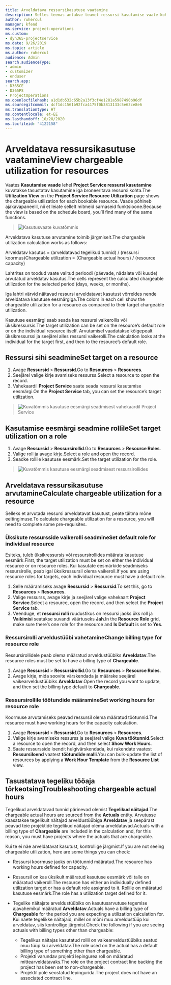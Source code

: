 ```yaml
---
title: Arveldatava ressursikasutuse vaatamine
description: Selles teemas antakse teavet ressursi kasutamise vaate kohta.
author: ruhercul
manager: kfend
ms.service: project-operations
ms.custom:
- dyn365-projectservice
ms.date: 9/26/2019
ms.topic: article
ms.author: ruhercul
audience: Admin
search.audienceType:
- admin
- customizer
- enduser
search.app:
- D365CE
- D365PS
- ProjectOperations
ms.openlocfilehash: a1d1db532c65b2a13f3cf4e1281a5987490b96df
ms.sourcegitcommit: 4cf1dc1561b92fca4175f0b3813133c5e63ce8e6
ms.translationtype: HT
ms.contentlocale: et-EE
ms.lasthandoff: 10/28/2020
ms.locfileid: "4122158"
---
```

# <a name="view-chargeable-utilization-for-resources"></a><span data-ttu-id="cd2e7-103">Arveldatava ressursikasutuse vaatamine</span><span class="sxs-lookup"><span data-stu-id="cd2e7-103">View chargeable utilization for resources</span></span>
 
<span data-ttu-id="cd2e7-104">Vaates **Kasutamise vaade** lehel **Project Service ressursi kasutamine** kuvatakse tasustatav kasutamine iga broneeritava ressursi kohta.</span><span class="sxs-lookup"><span data-stu-id="cd2e7-104">The **Utilization View** on the **Project Service Resource Utilization** page shows the chargeable utilization for each bookable resource.</span></span> <span data-ttu-id="cd2e7-105">Vaade põhineb ajakavapaneelil, nii et leiate sellelt mitmeid sarnaseid funktsioone.</span><span class="sxs-lookup"><span data-stu-id="cd2e7-105">Because the view is based on the schedule board, you’ll find many of the same functions.</span></span>

> ![Kasutusvaate kuvatõmmis](media/FAQ-utilization-1.png)
 

<span data-ttu-id="cd2e7-107">Arveldatava kasutuse arvutamine toimib järgmiselt.</span><span class="sxs-lookup"><span data-stu-id="cd2e7-107">The chargeable utilization calculation works as follows:</span></span>

   <span data-ttu-id="cd2e7-108">Arveldatav kasutus = (arveldatavad tegelikud tunnid) / (ressursi koormus)</span><span class="sxs-lookup"><span data-stu-id="cd2e7-108">Chargeable utilization = (Chargeable actual hours) / (resource capacity)</span></span>

<span data-ttu-id="cd2e7-109">Lahtrites on toodud vaate valitud perioodi (päevade, nädalate või kuude) arvutatud arveldatav kasutus.</span><span class="sxs-lookup"><span data-stu-id="cd2e7-109">The cells represent the calculated chargeable utilization for the selected period (days, weeks, or months).</span></span>

<span data-ttu-id="cd2e7-110">Iga lahtri värvid näitavad ressursi arveldatavat kasutust võrreldes nende arveldatava kasutuse eesmärgiga.</span><span class="sxs-lookup"><span data-stu-id="cd2e7-110">The colors in each cell show the chargeable utilization for a resource as compared to their target chargeable utilization.</span></span> 

<span data-ttu-id="cd2e7-111">Kasutuse eesmärgi saab seada kas ressursi vaikerollis või üksikressursis.</span><span class="sxs-lookup"><span data-stu-id="cd2e7-111">The target utilization can be set on the resource’s default role or on the individual resource itself.</span></span> <span data-ttu-id="cd2e7-112">Arvutamisel vaadatakse kõigepealt üksikressurssi ja seejärel alles ressursi vaikerolli.</span><span class="sxs-lookup"><span data-stu-id="cd2e7-112">The calculation looks at the individual for the target first, and then to the resource’s default role.</span></span>

## <a name="set-target-on-a-resource"></a><span data-ttu-id="cd2e7-113">Ressursi sihi seadmine</span><span class="sxs-lookup"><span data-stu-id="cd2e7-113">Set target on a resource</span></span>

1. <span data-ttu-id="cd2e7-114">Avage **Ressursid** \> **Ressursid**.</span><span class="sxs-lookup"><span data-stu-id="cd2e7-114">Go to **Resources** \> **Resources**.</span></span> 
2. <span data-ttu-id="cd2e7-115">Seejärel valige kirje avamiseks ressurss.</span><span class="sxs-lookup"><span data-stu-id="cd2e7-115">Select a resource to open the record.</span></span> 
3. <span data-ttu-id="cd2e7-116">Vahekaardil **Project Service** saate seada ressursi kasutamise eesmärgi.</span><span class="sxs-lookup"><span data-stu-id="cd2e7-116">On the **Project Service** tab, you can set the resource’s target utilization.</span></span>

> ![Kuvatõmmis kasutuse eesmärgi seadmisest vahekaardil Project Service](media/FAQ-utilization-2.png)
 
## <a name="set-target-utilization-on-a-role"></a><span data-ttu-id="cd2e7-118">Kasutamise eesmärgi seadmine rollile</span><span class="sxs-lookup"><span data-stu-id="cd2e7-118">Set target utilization on a role</span></span>

1. <span data-ttu-id="cd2e7-119">Avage **Ressursid** \> **Ressursirollid**.</span><span class="sxs-lookup"><span data-stu-id="cd2e7-119">Go to **Resources** \> **Resource Roles**.</span></span> 
2. <span data-ttu-id="cd2e7-120">Valige roll ja avage kirje.</span><span class="sxs-lookup"><span data-stu-id="cd2e7-120">Select a role and open the record.</span></span> 
3. <span data-ttu-id="cd2e7-121">Seadke rollile kasutuse eesmärk.</span><span class="sxs-lookup"><span data-stu-id="cd2e7-121">Set the target utilization for the role.</span></span>

> ![Kuvatõmmis kasutuse eesmärgi seadmisest ressursirollides](media/FAQ-utilization-3.png)
 
## <a name="calculate-chargeable-utilization-for-a-resource"></a><span data-ttu-id="cd2e7-123">Arveldatava ressursikasutuse arvutamine</span><span class="sxs-lookup"><span data-stu-id="cd2e7-123">Calculate chargeable utilization for a resource</span></span>

<span data-ttu-id="cd2e7-124">Selleks et arvutada ressursi arveldatavat kasutust, peate täitma mõne eeltingimuse.</span><span class="sxs-lookup"><span data-stu-id="cd2e7-124">To calculate chargeable utilization for a resource, you will need to complete some pre-requisites.</span></span> 

### <a name="set-default-role-for-individual-resource"></a><span data-ttu-id="cd2e7-125">Üksikute ressursside vaikerolli seadmine</span><span class="sxs-lookup"><span data-stu-id="cd2e7-125">Set default role for individual resource</span></span>

<span data-ttu-id="cd2e7-126">Esiteks, tuleb üksikressursis või ressursirollides määrata kasutuse eesmärk.</span><span class="sxs-lookup"><span data-stu-id="cd2e7-126">First, the target utilization must be set on either the individual resource or on resource roles.</span></span> <span data-ttu-id="cd2e7-127">Kui kasutate eesmärkide seadmiseks ressursirolle, peab igal üksikressursil olema vaikeroll.</span><span class="sxs-lookup"><span data-stu-id="cd2e7-127">If you are using resource roles for targets, each individual resource must have a default role.</span></span> 

1. <span data-ttu-id="cd2e7-128">Selle määramiseks avage **Ressursid** \> **Ressursid**.</span><span class="sxs-lookup"><span data-stu-id="cd2e7-128">To set this, go to **Resources** \> **Resources**.</span></span> 
2. <span data-ttu-id="cd2e7-129">Valige ressurss, avage kirje ja seejärel valige vahekaart **Project Service**.</span><span class="sxs-lookup"><span data-stu-id="cd2e7-129">Select a resource, open the record, and then select the **Project Service** tab.</span></span> 
3. <span data-ttu-id="cd2e7-130">Veenduge, et **ressursi rolli** ruudustikus on ressursi jaoks üks roll ja **Vaikimisi** seatakse suvandi väärtuseks **Jah**.</span><span class="sxs-lookup"><span data-stu-id="cd2e7-130">In the **Resource Role** grid, make sure there’s one role for the resource and **Is Default** is set to **Yes**.</span></span>
 
### <a name="change-billing-type-for-resource-role"></a><span data-ttu-id="cd2e7-131">Ressursirolli arveldustüübi vahetamine</span><span class="sxs-lookup"><span data-stu-id="cd2e7-131">Change billing type for resource role</span></span>

<span data-ttu-id="cd2e7-132">Ressursirollidele peab olema määratud arveldustüübiks **Arveldatav**.</span><span class="sxs-lookup"><span data-stu-id="cd2e7-132">The resource roles must be set to have a billing type of **Chargeable**.</span></span> 

1. <span data-ttu-id="cd2e7-133">Avage **Ressursid** \> **Ressursirollid**.</span><span class="sxs-lookup"><span data-stu-id="cd2e7-133">Go to **Resources** \> **Resource Roles**.</span></span> 
2. <span data-ttu-id="cd2e7-134">Avage kirje, mida soovite värskendada ja määrake seejärel vaikearveldustüübiks **Arveldatav**.</span><span class="sxs-lookup"><span data-stu-id="cd2e7-134">Open the record you want to update, and then set the billing type default to **Chargeable**.</span></span>

### <a name="set-working-hours-for-resource-role"></a><span data-ttu-id="cd2e7-135">Ressursirollile töötundide määramine</span><span class="sxs-lookup"><span data-stu-id="cd2e7-135">Set working hours for resource role</span></span>
 
<span data-ttu-id="cd2e7-136">Koormuse arvutamiseks peavad ressursil olema määratud töötunnid.</span><span class="sxs-lookup"><span data-stu-id="cd2e7-136">The resource must have working hours for the capacity calculation.</span></span> 

1. <span data-ttu-id="cd2e7-137">Avage **Ressursid** \> **Ressursid**.</span><span class="sxs-lookup"><span data-stu-id="cd2e7-137">Go to **Resources** \> **Resources**.</span></span> 
2. <span data-ttu-id="cd2e7-138">Valige kirje avamiseks ressurss ja seejärel valige **Kuva töötunnid**.</span><span class="sxs-lookup"><span data-stu-id="cd2e7-138">Select a resource to open the record, and then select **Show Work Hours**.</span></span> 
3. <span data-ttu-id="cd2e7-139">Saate ressursside loendit hulgivärskendada, kui rakendate vaatest **Ressursiloend** vaatest **töötundide malli**.</span><span class="sxs-lookup"><span data-stu-id="cd2e7-139">You can bulk-update the list of resources by applying a **Work Hour Template** from the **Resource List** view.</span></span>

## <a name="troubleshooting-chargeable-actual-hours"></a><span data-ttu-id="cd2e7-140">Tasustatava tegeliku tööaja tõrkeotsing</span><span class="sxs-lookup"><span data-stu-id="cd2e7-140">Troubleshooting chargeable actual hours</span></span>

<span data-ttu-id="cd2e7-141">Tegelikud arveldatavad tunnid pärinevad olemist **Tegelikud näitajad**.</span><span class="sxs-lookup"><span data-stu-id="cd2e7-141">The chargeable actual hours are sourced from the **Actuals** entity.</span></span> <span data-ttu-id="cd2e7-142">Arvutusse kaasatakse tegelikult näitajad arveldustüübiga **Arveldatav** ja seepärast peavad teie projektide tegelikud näitajad olema arveldatavad.</span><span class="sxs-lookup"><span data-stu-id="cd2e7-142">Actuals with a billing type of **Chargeable** are included in the calculation and, for this reason, you must have projects where the actuals that are chargeable.</span></span>

<span data-ttu-id="cd2e7-143">Kui te ei näe arveldatavat kasutust, kontrollige järgmist.</span><span class="sxs-lookup"><span data-stu-id="cd2e7-143">If you are not seeing chargeable utilization, here are some things you can check:</span></span>

- <span data-ttu-id="cd2e7-144">Ressursi koormuse jaoks on töötunnid määratud.</span><span class="sxs-lookup"><span data-stu-id="cd2e7-144">The resource has working hours defined for capacity.</span></span>
- <span data-ttu-id="cd2e7-145">Ressursil on kas üksikult määratud kasutuse eesmärk või talle on määratud vaikeroll.</span><span class="sxs-lookup"><span data-stu-id="cd2e7-145">The resource has either an individually defined utilization target or has a default role assigned to it.</span></span> <span data-ttu-id="cd2e7-146">Rollile on määratud kasutuse eesmärk.</span><span class="sxs-lookup"><span data-stu-id="cd2e7-146">The role has a utilization target defined for it.</span></span>
- <span data-ttu-id="cd2e7-147">Tegelike näitajate arveldustüübiks on kasutusarvutuse tegemise ajavahemikul määratud **Arveldatav**.</span><span class="sxs-lookup"><span data-stu-id="cd2e7-147">Actuals have a billing type of **Chargeable** for the period you are expecting a utilization calculation for.</span></span> <span data-ttu-id="cd2e7-148">Kui näete tegelikke näitajaid, millel on mõni muu arveldustüüp kui arveldatav, siis kontrollige järgmist.</span><span class="sxs-lookup"><span data-stu-id="cd2e7-148">Check the following if you are seeing actuals with billing types other than chargeable:</span></span>

  - <span data-ttu-id="cd2e7-149">Tegelikus näitajas kasutatud rollil on vaikearveldustüübiks seatud muu tüüp kui arveldatav.</span><span class="sxs-lookup"><span data-stu-id="cd2e7-149">The role used on the actual has a default billing type of something other than chargeable.</span></span>
  - <span data-ttu-id="cd2e7-150">Projekti varundav projekti lepingurea roll on määratud mittearveldatavaks.</span><span class="sxs-lookup"><span data-stu-id="cd2e7-150">The role on the project contract line backing the project has been set to non-chargeable.</span></span>
  - <span data-ttu-id="cd2e7-151">Projektil pole seostatud lepingurida.</span><span class="sxs-lookup"><span data-stu-id="cd2e7-151">The project does not have an associated contract line.</span></span>

